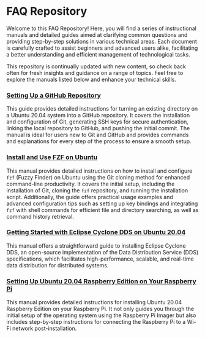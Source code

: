# FAQ Repository

Welcome to this FAQ Repository! Here, you will find a series of instructional manuals and detailed guides aimed at clarifying common questions and providing step-by-step solutions in various technical areas. Each document is carefully crafted to assist beginners and advanced users alike, facilitating a better understanding and efficient management of technological tasks.

This repository is continually updated with new content, so check back often for fresh insights and guidance on a range of topics. Feel free to explore the manuals listed below and enhance your technical skills.


### [Setting Up a GitHub Repository](setup-github-repo.md)

This guide provides detailed instructions for turning an existing directory on a Ubuntu 20.04 system into a GitHub repository. It covers the installation and configuration of Git, generating SSH keys for secure authentication, linking the local repository to GitHub, and pushing the initial commit. The manual is ideal for users new to Git and GitHub and provides commands and explanations for every step of the process to ensure a smooth setup.

### [Install and Use FZF on Ubuntu](install-and-use-fzf.md)

This manual provides detailed instructions on how to install and configure `fzf` (Fuzzy Finder) on Ubuntu using the Git cloning method for enhanced command-line productivity. It covers the initial setup, including the installation of Git, cloning the `fzf` repository, and running the installation script. Additionally, the guide offers practical usage examples and advanced configuration tips such as setting up key bindings and integrating `fzf` with shell commands for efficient file and directory searching, as well as command history retrieval.

### [Getting Started with Eclipse Cyclone DDS on Ubuntu 20.04](eclipse-cyclone-dds.md)

This manual offers a straightforward guide to installing Eclipse Cyclone DDS, an open-source implementation of the Data Distribution Service (DDS) specifications, which facilitates high-performance, scalable, and real-time data distribution for distributed systems.

### [Setting Up Ubuntu 20.04 Raspberry Edition on Your Raspberry Pi](flash-and-connect-pi.md)

This manual provides detailed instructions for installing Ubuntu 20.04 Raspberry Edition on your Raspberry Pi. It not only guides you through the initial setup of the operating system using the Raspberry Pi Imager but also includes step-by-step instructions for connecting the Raspberry Pi to a Wi-Fi network post-installation.

